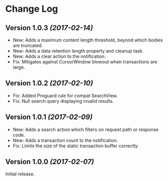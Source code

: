 Change Log
==========

Version 1.0.3 *(2017-02-14)*
----------------------------

 * New: Adds a maximum content length threshold, beyond which bodies are truncated.
 * New: Adds a data retention length property and cleanup task.
 * New: Adds a clear action to the notification.
 * Fix: Mitigates against CursorWindow blowout when transactions are large.

Version 1.0.2 *(2017-02-10)*
----------------------------

 * Fix: Added Proguard rule for compat SearchView.
 * Fix: Null search query displaying invalid results.

Version 1.0.1 *(2017-02-09)*
----------------------------

 * New: Adds a search action which filters on request path or response code.
 * New: Adds a transaction count to the notification.
 * Fix: Limits the size of the static transaction buffer correctly.

Version 1.0.0 *(2017-02-07)*
----------------------------

Initial release.